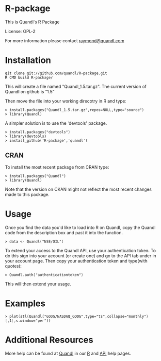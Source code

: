 R-package
=========

This is Quandl's R Package

License: GPL-2

For more information please contact raymond@quandl.com

# Installation

    git clone git://github.com/quandl/R-package.git
    R CMD build R-package/

This will create a file named "Quandl_1.5.tar.gz". The current version of Quandl on github is "1.5"

Then move the file into your working direcotry in R and type:

    > install.packages("Quandl_1.5.tar.gz",repos=NULL,type="source")
    > library(Quandl)

A simpler solution is to use the 'devtools' package.

    > install.packages("devtools")
    > library(devtools)
    > install_github('R-package','quandl')

## CRAN

To install the most recent package from CRAN type:

    > install.packages("Quandl")
    > library(Quandl)
    
Note that the version on CKAN might not reflect the most recent changes made to this package.

# Usage

Once you find the data you'd like to load into R on Quandl, copy the Quandl code from the description box and past it into the function.

    > data <- Quandl("NSE/OIL")

To extend your access to the Quandl API, use your authentication token. To do this sign into your account (or create one) and go to the API tab under in your account page. Then copy your authentication token and type(with quotes):

    > Quandl.auth("authenticationtoken")

This will then extend your usage.

# Examples

    > plot(stl(Quandl("GOOG/NASDAQ_GOOG",type="ts",collapse="monthly")[,1],s.window="per"))

# Additional Resources
    
More help can be found at [Quandl](http://www.quandl.com) in our [R](http://www.quandl.com/help/r) and [API](http://www.quandl.com/api) help pages.
